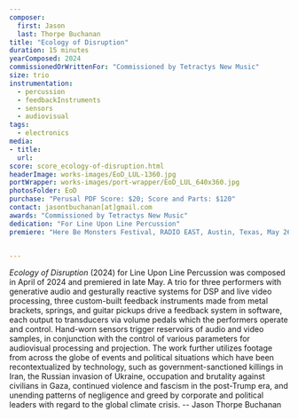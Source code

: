 ```yaml
---
composer:
  first: Jason
  last: Thorpe Buchanan
title: "Ecology of Disruption"
duration: 15 minutes
yearComposed: 2024
commissionedOrWrittenFor: "Commissioned by Tetractys New Music"
size: trio
instrumentation:
  - percussion
  - feedbackInstruments
  - sensors
  - audiovisual  
tags:
  - electronics
media:
- title: 
  url: 
score: score_ecology-of-disruption.html
headerImage: works-images/EoD_LUL-1360.jpg
portWrapper: works-images/port-wrapper/EoD_LUL_640x360.jpg
photosFolder: EoD
purchase: "Perusal PDF Score: $20; Score and Parts: $120"
contact: jasontbuchanan[at]gmail.com
awards: "Commissioned by Tetractys New Music"
dedication: "For Line Upon Line Percussion"
premiere: "Here Be Monsters Festival, RADIO EAST, Austin, Texas, May 26, 2024"   


---
```

*Ecology of Disruption* (2024) for Line Upon Line Percussion was composed in April of 2024 and premiered in late May. A trio for three performers with generative audio and gesturally reactive systems for DSP and live video processing, three custom-built feedback instruments made from metal brackets, springs, and guitar pickups drive a feedback system in software, each output to transducers via volume pedals which the performers operate and control. Hand-worn sensors trigger reservoirs of audio and video samples, in conjunction with the control of various parameters for audiovisual processing and projection. The work further utilizes footage from across the globe of events and political situations which have been recontextualized by technology, such as government-sanctioned killings in Iran, the Russian invasion of Ukraine, occupation and brutality against civilians in Gaza, continued violence and fascism in the post-Trump era, and unending patterns of negligence and greed by corporate and political leaders with regard to the global climate crisis. -- Jason Thorpe Buchanan
